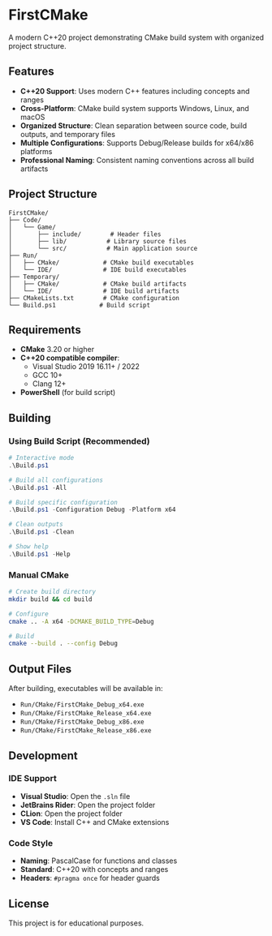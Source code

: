 # FirstCMake

A modern C++20 project demonstrating CMake build system with organized project structure.

## Features

- **C++20 Support**: Uses modern C++ features including concepts and ranges
- **Cross-Platform**: CMake build system supports Windows, Linux, and macOS
- **Organized Structure**: Clean separation between source code, build outputs, and temporary files
- **Multiple Configurations**: Supports Debug/Release builds for x64/x86 platforms
- **Professional Naming**: Consistent naming conventions across all build artifacts

## Project Structure

```
FirstCMake/
├── Code/
│   └── Game/
│       ├── include/        # Header files
│       ├── lib/           # Library source files  
│       └── src/           # Main application source
├── Run/
│   ├── CMake/            # CMake build executables
│   └── IDE/              # IDE build executables
├── Temporary/
│   ├── CMake/            # CMake build artifacts
│   └── IDE/              # IDE build artifacts
├── CMakeLists.txt        # CMake configuration
└── Build.ps1            # Build script
```

## Requirements

- **CMake** 3.20 or higher
- **C++20 compatible compiler**:
    - Visual Studio 2019 16.11+ / 2022
    - GCC 10+
    - Clang 12+
- **PowerShell** (for build script)

## Building

### Using Build Script (Recommended)

```powershell
# Interactive mode
.\Build.ps1

# Build all configurations
.\Build.ps1 -All

# Build specific configuration
.\Build.ps1 -Configuration Debug -Platform x64

# Clean outputs
.\Build.ps1 -Clean

# Show help
.\Build.ps1 -Help
```

### Manual CMake

```bash
# Create build directory
mkdir build && cd build

# Configure
cmake .. -A x64 -DCMAKE_BUILD_TYPE=Debug

# Build
cmake --build . --config Debug
```

## Output Files

After building, executables will be available in:

- `Run/CMake/FirstCMake_Debug_x64.exe`
- `Run/CMake/FirstCMake_Release_x64.exe`
- `Run/CMake/FirstCMake_Debug_x86.exe`
- `Run/CMake/FirstCMake_Release_x86.exe`

## Development

### IDE Support

- **Visual Studio**: Open the `.sln` file
- **JetBrains Rider**: Open the project folder
- **CLion**: Open the project folder
- **VS Code**: Install C++ and CMake extensions

### Code Style

- **Naming**: PascalCase for functions and classes
- **Standard**: C++20 with concepts and ranges
- **Headers**: `#pragma once` for header guards

## License

This project is for educational purposes.